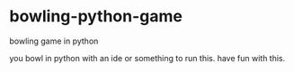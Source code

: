 # bowling-python-game
bowling game in python

you bowl in python with an ide or something to run this.
have fun with this.
